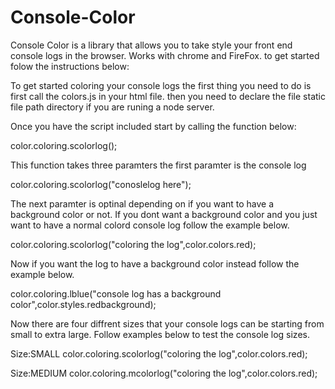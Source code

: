 # Console-Color
Console Color is a library that allows you to take style your front end console logs in the browser. Works with chrome and FireFox.
to get started folow the instructions below:

To get started coloring your console logs the first thing you need to do is first call the colors.js in your html file.
then you need to declare the file static file path directory if you are runing a node server.

Once you have the script included start by calling the function below:

color.coloring.scolorlog();

This function takes three paramters the first paramter is the console log

color.coloring.scolorlog("conoslelog here");

The next paramter is optinal depending on if you want to have a background color or not.
If you dont want a background color and you just want to have a normal colord console log follow the example below.

color.coloring.scolorlog("coloring the log",color.colors.red);

Now if you want the log to have a background color instead follow the example below.

color.coloring.lblue("console log has a background color",color.styles.redbackground);

Now there are four diffrent sizes that your console logs can be starting from small to extra large.
Follow examples below to test the console log sizes.

Size:SMALL
color.coloring.scolorlog("coloring the log",color.colors.red);

Size:MEDIUM
color.coloring.mcolorlog("coloring the log",color.colors.red);


